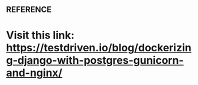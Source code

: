 ## REFERENCE

# Visit this link: https://testdriven.io/blog/dockerizing-django-with-postgres-gunicorn-and-nginx/
